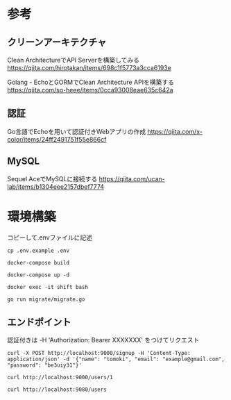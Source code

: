# 参考

## クリーンアーキテクチャ
Clean ArchitectureでAPI Serverを構築してみる
https://qiita.com/hirotakan/items/698c1f5773a3cca6193e

Golang - EchoとGORMでClean Architecture APIを構築する
https://qiita.com/so-heee/items/0cca93008eae635c642a

## 認証

Go言語でEchoを用いて認証付きWebアプリの作成
https://qiita.com/x-color/items/24ff2491751f55e866cf

## MySQL

Sequel AceでMySQLに接続する
https://qiita.com/ucan-lab/items/b1304eee2157dbef7774

# 環境構築

コピーして.envファイルに記述
```
cp .env.example .env
```

```
docker-compose build
```

```
docker-compose up -d
```

```
docker exec -it shift bash
```

```
go run migrate/migrate.go
```

## エンドポイント
認証付きは -H 'Authorization: Bearer XXXXXXX' をつけてリクエスト

```
curl -X POST http://localhost:9000/signup -H 'Content-Type: application/json' -d '{"name": "tomoki", "email": "example@gmail.com", "password": "be3uiy31"}'
```

```
curl http://localhost:9000/users/1
```

```
curl http://localhost:9080/users
```


